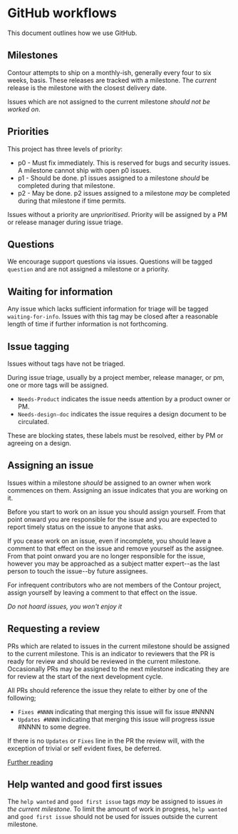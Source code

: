 # GitHub workflows

This document outlines how we use GitHub.

## Milestones

Contour attempts to ship on a monthly-ish, generally every four to six weeks, basis.
These releases are tracked with a milestone.
The _current_ release is the milestone with the closest delivery date.

Issues which are not assigned to the current milestone _should not be worked on_.

## Priorities

This project has three levels of priority:

- p0 - Must fix immediately. This is reserved for bugs and security issues. A milestone cannot ship with open p0 issues.
- p1 - Should be done. p1 issues assigned to a milestone _should_ be completed during that milestone.
- p2 - May be done. p2 issues assigned to a milestone _may_ be completed during that milestone if time permits. 

Issues without a priority are _unprioritised_. Priority will be assigned by a PM or release manager during issue triage.

## Questions

We encourage support questions via issues.
Questions will be tagged `question` and are not assigned a milestone or a priority.

## Waiting for information

Any issue which lacks sufficient information for triage will be tagged `waiting-for-info`.
Issues with this tag may be closed after a reasonable length of time if further information is not forthcoming.

## Issue tagging

Issues without tags have not be triaged.

During issue triage, usually by a project member, release manager, or pm, one or more tags will be assigned.

- `Needs-Product` indicates the issue needs attention by a product owner or PM.
- `Needs-design-doc` indicates the issue requires a design document to be circulated.

These are blocking states, these labels must be resolved, either by PM or agreeing on a design. 

## Assigning an issue

Issues within a milestone _should_ be assigned to an owner when work commences on them.
Assigning an issue indicates that you are working on it.

Before you start to work on an issue you should assign yourself.
From that point onward you are responsible for the issue and you are expected to report timely status on the issue to anyone that asks.

If you cease work on an issue, even if incomplete, you should leave a comment to that effect on the issue and remove yourself as the assignee.
From that point onward you are no longer responsible for the issue, however you may be approached as a subject matter expert--as the last person to touch the issue--by future assignees.

For infrequent contributors who are not members of the Contour project, assign yourself by leaving a comment to that effect on the issue.

*Do not hoard issues, you won't enjoy it*

## Requesting a review

PRs which are related to issues in the current milestone should be assigned to the current milestone.
This is an indicator to reviewers that the PR is ready for review and should be reviewed in the current milestone.
Occasionally PRs may be assigned to the next milestone indicating they are for review at the start of the next development cycle.

All PRs should reference the issue they relate to either by one of the following;

- `Fixes #NNNN` indicating that merging this issue will fix issue #NNNN
- `Updates #NNNN` indicating that merging this issue will progress issue #NNNN to some degree. 

If there is no `Updates` or `Fixes` line in the PR the review will, with the exception of trivial or self evident fixes, be deferred.

[Further reading](https://dave.cheney.net/2019/02/18/talk-then-code)


## Help wanted and good first issues

The `help wanted` and `good first issue` tags _may_ be assigned to issues _in the current milestone_.
To limit the amount of work in progress, `help wanted` and `good first issue` should not be used for issues outside the current milestone.
